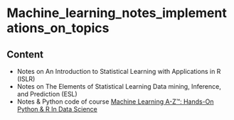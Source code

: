 # Machine_learning_notes_implementations_on_topics


## Content

- Notes on An Introduction to Statistical Learning  with Applications in R (ISLR)
- Notes on The Elements of Statistical Learning Data mining, Inference, and Prediction (ESL)
- Notes & Python code of course [Machine Learning A-Z™: Hands-On Python & R In Data Science](https://www.udemy.com/machinelearning/)

